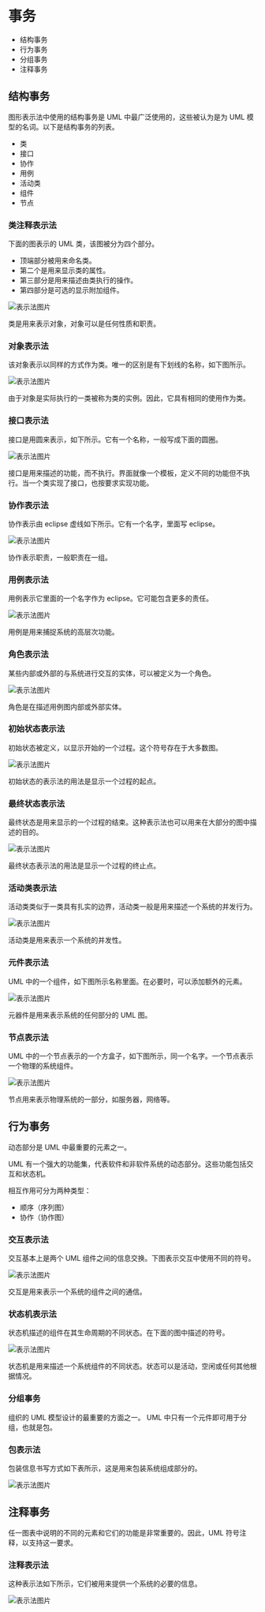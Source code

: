 # 事务

* 结构事务
* 行为事务
* 分组事务
* 注释事务

## 结构事务

图形表示法中使用的结构事务是 UML 中最广泛使用的，这些被认为是为 UML 模型的名词。以下是结构事务的列表。

* 类
* 接口
* 协作
* 用例
* 活动类
* 组件
* 节点

### 类注释表示法

下面的图表示的 UML 类，该图被分为四个部分。

* 顶端部分被用来命名类。
* 第二个是用来显示类的属性。
* 第三部分是用来描述由类执行的操作。
* 第四部分是可选的显示附加组件。

![表示法图片](./表示法图片/image.png)

类是用来表示对象，对象可以是任何性质和职责。

### 对象表示法

该对象表示以同样的方式作为类。唯一的区别是有下划线的名称，如下图所示。

![表示法图片](./表示法图片/image-1.png)

由于对象是实际执行的一类被称为类的实例。因此，它具有相同的使用作为类。

### 接口表示法

接口是用圆来表示，如下所示。它有一个名称，一般写成下面的圆圈。

![表示法图片](./表示法图片/image-2.png)

接口是用来描述的功能，而不执行。界面就像一个模板，定义不同的功能但不执行。当一个类实现了接口，也按要求实现功能。

### 协作表示法

协作表示由 eclipse 虚线如下所示。它有一个名字，里面写 eclipse。

![表示法图片](./表示法图片/image-3.png)

协作表示职责，一般职责在一组。

### 用例表示法

用例表示它里面的一个名字作为 eclipse。它可能包含更多的责任。

![表示法图片](./表示法图片/image-4.png)

用例是用来捕捉系统的高层次功能。

### 角色表示法

某些内部或外部的与系统进行交互的实体，可以被定义为一个角色。

![表示法图片](./表示法图片/image-6.png)

角色是在描述用例图内部或外部实体。

### 初始状态表示法

初始状态被定义，以显示开始的一个过程。这个符号存在于大多数图。

![表示法图片](./表示法图片/image-7.png)

初始状态的表示法的用法是显示一个过程的起点。

### 最终状态表示法

最终状态是用来显示的一个过程的结束。这种表示法也可以用来在大部分的图中描述的目的。

![表示法图片](./表示法图片/image-8.png)

最终状态表示法的用法是显示一个过程的终止点。

### 活动类表示法

活动类类似于一类具有扎实的边界，活动类一般是用来描述一个系统的并发行为。

![表示法图片](./表示法图片/image-9.png)

活动类是用来表示一个系统的并发性。

### 元件表示法

UML 中的一个组件，如下图所示名称里面。在必要时，可以添加额外的元素。

![表示法图片](./表示法图片/image-10.png)

元器件是用来表示系统的任何部分的 UML 图。

### 节点表示法

UML 中的一个节点表示的一个方盒子，如下图所示，同一个名字。一个节点表示一个物理的系统组件。

![表示法图片](./表示法图片/image-11.png)

节点用来表示物理系统的一部分，如服务器，网络等。

## 行为事务

动态部分是 UML 中最重要的元素之一。

UML 有一个强大的功能集，代表软件和非软件系统的动态部分。这些功能包括交互和状态机。

相互作用可分为两种类型：

* 顺序（序列图）
* 协作（协作图）

### 交互表示法

交互基本上是两个 UML 组件之间的信息交换。下图表示交互中使用不同的符号。

![表示法图片](./表示法图片/image-12.png)

交互是用来表示一个系统的组件之间的通信。

### 状态机表示法

状态机描述的组件在其生命周期的不同状态。在下面的图中描述的符号。

![表示法图片](./表示法图片/image-13.png)

状态机是用来描述一个系统组件的不同状态。状态可以是活动，空闲或任何其他根据情况。

### 分组事务

组织的 UML 模型设计的最重要的方面之一。 UML 中只有一个元件即可用于分组，也就是包。

### 包表示法

包装信息书写方式如下表所示，这是用来包装系统组成部分的。

![表示法图片](./表示法图片/image-14.png)

## 注释事务

任一图表中说明的不同的元素和它们的功能是非常重要的。因此，UML 符号注释，以支持这一要求。

### 注释表示法

这种表示法如下所示，它们被用来提供一个系统的必要的信息。

![表示法图片](./表示法图片/image-15.png)
